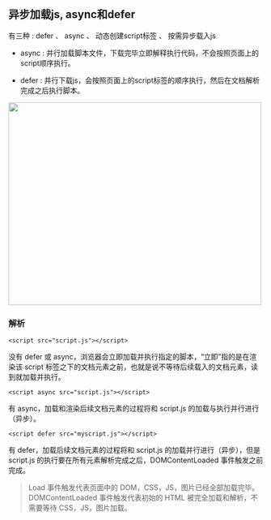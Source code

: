 ## 异步加载js, async和defer

有三种 : defer  、  async  、  动态创建script标签  、  按需异步载入js

+ async : 并行加载脚本文件，下载完毕立即解释执行代码，不会按照页面上的script顺序执行。

+ defer : 并行下载js，会按照页面上的script标签的顺序执行，然后在文档解析完成之后执行脚本。

<img src="https://sfault-image.b0.upaiyun.com/215/179/2151798436-59da4801c6772_articlex" height="400" width="500">

### 解析

`<script src="script.js"></script>`

没有 defer 或 async，浏览器会立即加载并执行指定的脚本，“立即”指的是在渲染该 script 标签之下的文档元素之前，也就是说不等待后续载入的文档元素，读到就加载并执行。

`<script async src="script.js"></script>`

有 async，加载和渲染后续文档元素的过程将和 script.js 的加载与执行并行进行（异步）。

`<script defer src="myscript.js"></script>`

有 defer，加载后续文档元素的过程将和 script.js 的加载并行进行（异步），但是 script.js 的执行要在所有元素解析完成之后，DOMContentLoaded 事件触发之前完成。

> Load 事件触发代表页面中的 DOM，CSS，JS，图片已经全部加载完毕。DOMContentLoaded 事件触发代表初始的 HTML 被完全加载和解析，不需要等待 CSS，JS，图片加载。
